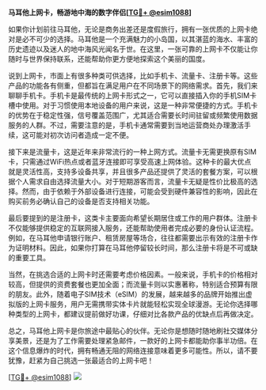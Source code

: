 **马耳他上网卡，畅游地中海的数字伴侣[[TG💪+ @esim1088](https://t.me/s/esim1088)]**

如果你计划前往马耳他，无论是商务出差还是度假旅行，拥有一张优质的上网卡绝对是必不可少的选择。马耳他是一个充满魅力的小岛国，以其湛蓝的海水、丰富的历史遗迹以及迷人的地中海风光闻名于世。在这里，一张可靠的上网卡不仅能让你随时与世界保持联系，还能帮助你更方便地探索这个美丽的国度。

说到上网卡，市面上有很多种类可供选择，比如手机卡、流量卡、注册卡等。这些产品的功能各有侧重，但都旨在满足用户在不同场景下的网络需求。首先，我们来聊聊手机卡。手机卡是最传统的上网卡形式之一，它可以直接插入你的手机SIM卡槽中使用。对于习惯使用本地设备的用户来说，这是一种非常便捷的方式。手机卡的优势在于稳定性强，信号覆盖范围广，尤其适合需要长时间驻留或频繁使用数据服务的人群。不过，需要注意的是，手机卡通常需要到当地运营商处办理激活手续，这可能对初次访问者造成一定不便。

接下来是流量卡，这是近年来非常流行的一种上网方式。流量卡无需更换原有SIM卡，只需通过WiFi热点或者蓝牙连接即可享受高速上网体验。这种卡的最大优点就是灵活性高，支持多设备共享，并且很多产品还提供了灵活的套餐方案，可以根据个人需求自由选择流量大小。对于短期游客而言，流量卡无疑是性价比极高的选择。然而，由于依赖于外部设备进行连接，可能会受到硬件兼容性的影响，因此在购买前务必确认自己的设备是否支持相关功能。

最后要提到的是注册卡，这类卡主要面向希望长期居住或工作的用户群体。注册卡不仅能够提供稳定的互联网接入服务，还能帮助使用者完成必要的身份认证流程。例如，在马耳他申请银行账户、租赁房屋等场合，往往都需要出示有效的注册卡作为证明材料。因此，如果你打算在马耳他停留较长时间，那么注册卡将是不可或缺的重要工具。

当然，在挑选合适的上网卡时还需要考虑价格因素。一般来说，手机卡的价格相对较高，但提供的资费套餐也更加全面；而流量卡则以实惠著称，特别适合预算有限的朋友。此外，随着电子SIM技术（eSIM）的发展，越来越多的品牌开始推出虚拟版的上网卡服务，用户无需携带实体卡片就能轻松实现全球漫游。无论你选择哪种类型的上网卡，都建议提前做好功课，仔细对比各款产品的优缺点后再做决定。

总之，马耳他上网卡是你旅途中最贴心的伙伴。无论你是想随时随地刷社交媒体分享美景，还是为了工作需要处理紧急邮件，一款好的上网卡都能助你事半功倍。在这个信息爆炸的时代，拥有畅通无阻的网络连接意味着更多可能性。所以，请不要犹豫，赶紧为自己挑选一张最适合的上网卡吧！

[[TG💪+ @esim1088](https://t.me/s/esim1088)] ![](https://i.postimg.cc/4NQfJmqS/Snipaste-2025-05-13-00-14-12.png)